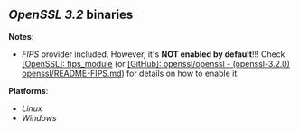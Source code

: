 *OpenSSL 3.2* binaries
----------------------

**Notes**:
- *FIPS* provider included. However, it's **NOT enabled by default**!!! Check [[OpenSSL]: fips\_module](https://www.openssl.org/docs/manmaster/man7/fips_module.html) (or [[GitHub]: openssl/openssl - (openssl-3.2.0) openssl/README-FIPS.md](https://github.com/openssl/openssl/blob/openssl-3.2.0/README-FIPS.md)) for details on how to enable it.

**Platforms**:
- *Linux*
- *Windows*

